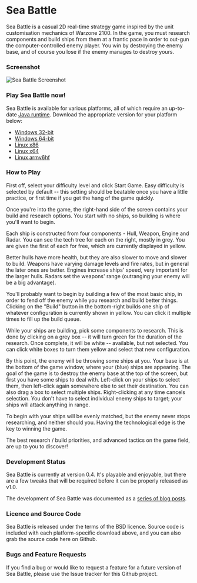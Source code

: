 Sea Battle
==========

Sea Battle is a casual 2D real-time strategy game inspired by the unit customisation mechanics of Warzone 2100.  In the game, you must research components and build ships from them at a frantic pace in order to out-gun the computer-controlled enemy player.  You win by destroying the enemy base, and of course you lose if the enemy manages to destroy yours.

### Screenshot

![Sea Battle Screenshot](http://files.ianrenton.com/SeaBattle/screenshot.png)

### Play Sea Battle now!

Sea Battle is available for various platforms, all of which require an up-to-date [Java runtime](http://java.com). Download the appropriate version for your platform below:

  * [Windows 32-bit](http://files.ianrenton.com/SeaBattle/SeaBattle-win32.zip)
  * [Windows 64-bit](http://files.ianrenton.com/SeaBattle/SeaBattle-win64.zip)
  * [Linux x86](http://files.ianrenton.com/SeaBattle/SeaBattle-linux32.zip)
  * [Linux x64](http://files.ianrenton.com/SeaBattle/SeaBattle-linux64.zip)
  * [Linux armv6hf](http://files.ianrenton.com/SeaBattle/SeaBattle-linuxarmv6.zip)

### How to Play

First off, select your difficulty level and click Start Game. Easy difficulty is selected by default -- this setting should be beatable once you have a little practice, or first time if you get the hang of the game quickly.

Once you're into the game, the right-hand side of the screen contains your build and research options.  You start with no ships, so building is where you'll want to begin.

Each ship is constructed from four components - Hull, Weapon, Engine and Radar.  You can see the tech tree for each on the right, mostly in grey.  You are given the first of each for free, which are currently displayed in yellow.

Better hulls have more health, but they are also slower to move and slower to build.  Weapons have varying damage levels and fire rates, but in general the later ones are better.  Engines increase ships' speed, very important for the larger hulls.  Radars set the weapons' range (outranging your enemy will be a big advantage).

You'll probably want to begin by building a few of the most basic ship, in order to fend off the enemy while you research and build better things.  Clicking on the "Build" button in the bottom-right builds one ship of whatever configuration is currently shown in yellow.  You can click it multiple times to fill up the build queue.

While your ships are building, pick some components to research.  This is done by clicking on a grey box -- it will turn green for the duration of the research.  Once complete, it will be white -- available, but not selected.  You can click white boxes to turn them yellow and select that new configuration.

By this point, the enemy will be throwing some ships at you.  Your base is at the bottom of the game window, where your (blue) ships are appearing.  The goal of the game is to destroy the enemy base at the top of the screen, but first you have some ships to deal with.  Left-click on your ships to select them, then left-click again somewhere else to set their destination.  You can also drag a box to select multiple ships.  Right-clicking at any time cancels selection. You don't have to select individual enemy ships to target; your ships will attack anything in range.

To begin with your ships will be evenly matched, but the enemy never stops researching, and neither should you.  Having the technological edge is the key to winning the game.

The best research / build priorities, and advanced tactics on the game field, are up to you to discover!

### Development Status

Sea Battle is currently at version 0.4. It's playable and enjoyable, but there are a few tweaks that will be required before it can be properly released as v1.0.

The development of Sea Battle was documented as a [series of blog posts](https://ianrenton.com/blog/sea-battle-now-with-more-processing/).

### Licence and Source Code

Sea Battle is released under the terms of the BSD licence.  Source code is included with each platform-specific download above, and you can also grab the source code here on Github.

### Bugs and Feature Requests

If you find a bug or would like to request a feature for a future version of Sea Battle, please use the Issue tracker for this Github project.
